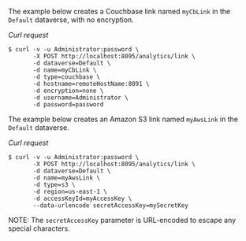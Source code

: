 The example below creates a Couchbase link named `myCbLink` in the `Default` dataverse, with no encryption.

*Curl request*

``` shell
$ curl -v -u Administrator:password \
       -X POST http://localhost:8095/analytics/link \
       -d dataverse=Default \
       -d name=myCbLink \
       -d type=couchbase \
       -d hostname=remoteHostName:8091 \
       -d encryption=none \
       -d username=Administrator \
       -d password=password
```

The example below creates an Amazon S3 link named `myAwsLink` in the `Default` dataverse.

*Curl request*

``` shell
$ curl -v -u Administrator:password \
       -X POST http://localhost:8095/analytics/link \
       -d dataverse=Default \
       -d name=myAwsLink \
       -d type=s3 \
       -d region=us-east-1 \
       -d accessKeyId=myAccessKey \
       --data-urlencode secretAccessKey=mySecretKey
```

NOTE: The `secretAccessKey` parameter is URL-encoded to escape any special characters.
